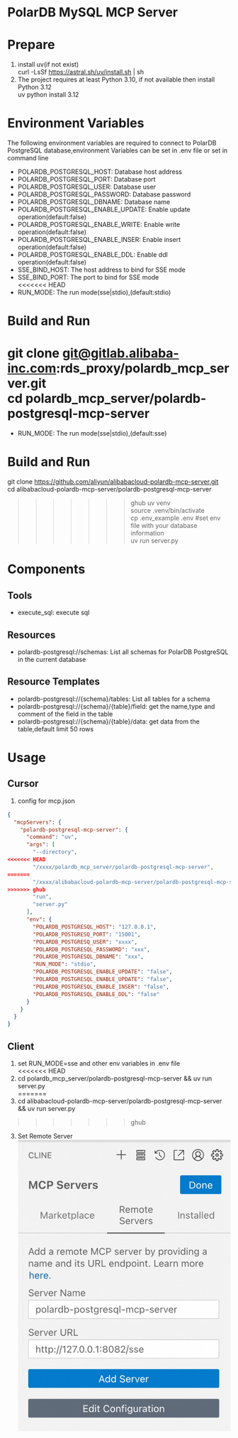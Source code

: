 PolarDB MySQL MCP Server
=======================
# Prepare
1. install uv(if not exist)  
  curl -LsSf https://astral.sh/uv/install.sh | sh  
2. The project requires at least Python 3.10, if not available then install Python 3.12  
  uv python install 3.12  
# Environment Variables  
  The following environment variables are required to connect to PolarDB PostgreSQL database,environment Variables can be set in .env file  or set in command line  
* POLARDB_POSTGRESQL_HOST: Database host address  
* POLARDB_POSTGRESQL_PORT: Database port 
* POLARDB_POSTGRESQL_USER: Database user  
* POLARDB_POSTGRESQL_PASSWORD: Database password  
* POLARDB_POSTGRESQL_DBNAME: Database name  
* POLARDB_POSTGRESQL_ENABLE_UPDATE: Enable update operation(default:false)  
* POLARDB_POSTGRESQL_ENABLE_WRITE:  Enable write operation(default:false)  
* POLARDB_POSTGRESQL_ENABLE_INSER:  Enable insert operation(default:false)  
* POLARDB_POSTGRESQL_ENABLE_DDL:  Enable ddl operation(default:false)  
* SSE_BIND_HOST: The host address to bind for SSE mode  
* SSE_BIND_PORT: The port to bind for SSE mode  
<<<<<<< HEAD
* RUN_MODE: The run mode(sse|stdio),(default:stdio)  
# Build and Run
  git clone <git@gitlab.alibaba-inc.com>:rds_proxy/polardb_mcp_server.git  
  cd polardb_mcp_server/polardb-postgresql-mcp-server  
=======
* RUN_MODE: The run mode(sse|stdio),(default:sse)  
# Build and Run
  git clone https://github.com/aliyun/alibabacloud-polardb-mcp-server.git  
  cd alibabacloud-polardb-mcp-server/polardb-postgresql-mcp-server  
>>>>>>> ghub
  uv venv  
  source .venv/bin/activate  
  cp .env_example .env #set env file with your database information  
  uv run server.py
# Components
## Tools
* execute_sql: execute sql  
## Resources
* polardb-postgresql://schemas: List all schemas for PolarDB PostgreSQL in the current database  
## Resource Templates
* polardb-postgresql://{schema}/tables: List all tables for a schema 
* polardb-postgresql://{schema}/{table}/field: get the name,type and comment of the field in the table  
* polardb-postgresql://{schema}/{table}/data:  get data from the table,default limit 50 rows  
# Usage
## Cursor 
1. config for mcp.json
```json
{
  "mcpServers": {
    "polardb-postgresql-mcp-server": {
      "command": "uv",
      "args": [
        "--directory",
<<<<<<< HEAD
        "/xxxx/polardb_mcp_server/polardb-postgresql-mcp-server",
=======
        "/xxxx/alibabacloud-polardb-mcp-server/polardb-postgresql-mcp-server",
>>>>>>> ghub
        "run",
        "server.py"
      ],
      "env": {
        "POLARDB_POSTGRESQL_HOST": "127.0.0.1",
        "POLARDB_POSTGRESQ_PORT": "15001",
        "POLARDB_POSTGRESQ_USER": "xxxx",
        "POLARDB_POSTGRESQL_PASSWORD": "xxx",
        "POLARDB_POSTGRESQL_DBNAME": "xxx",
        "RUN_MODE": "stdio",
        "POLARDB_POSTGRESQL_ENABLE_UPDATE": "false",
        "POLARDB_POSTGRESQL_ENABLE_UPDATE": "false",
        "POLARDB_POSTGRESQL_ENABLE_INSER": "false",
        "POLARDB_POSTGRESQL_ENABLE_DDL": "false"
      }
    }
  }
}
```

## Client
1. set RUN_MODE=sse and other env variables in .env file  
<<<<<<< HEAD
2. cd polardb_mcp_server/polardb-postgresql-mcp-server && uv run server.py  
=======
2. cd alibabacloud-polardb-mcp-server/polardb-postgresql-mcp-server && uv run server.py  
>>>>>>> ghub
3. Set Remote Server  
![set remote server](./images/22.jpg)
